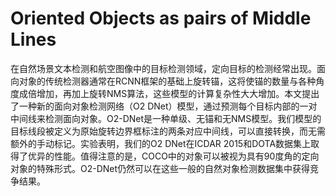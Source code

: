# Oriented Objects as pairs of Middle Lines

在自然场景文本检测和航空图像中的目标检测领域，定向目标的检测经常出现。面向对象的传统检测器通常在RCNN框架的基础上旋转锚，这将使锚的数量与各种角度成倍增加，再加上旋转NMS算法，这些模型的计算复杂性大大增加。本文提出了一种新的面向对象检测网络（O2 DNet）模型，通过预测每个目标内部的一对中间线来检测面向对象。O2-DNet是一种单级、无锚和无NMS模型。我们模型的目标线段被定义为原始旋转边界框标注的两条对应中间线，可以直接转换，而无需额外的手动标记。实验表明，我们的O2 DNet在ICDAR 2015和DOTA数据集上取得了优异的性能。值得注意的是，COCO中的对象可以被视为具有90度角的定向对象的特殊形式。O2-DNet仍然可以在这些一般的自然对象检测数据集中获得竞争结果。

